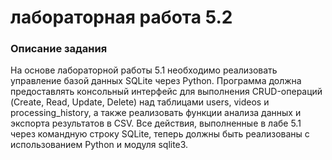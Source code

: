 # лабораторная работа 5.2

### Описание задания
На основе лабораторной работы 5.1 необходимо реализовать управление базой данных SQLite через Python. Программа должна предоставлять консольный интерфейс для выполнения CRUD-операций (Create, Read, Update, Delete) над таблицами users, videos и processing_history, а также реализовать функции анализа данных и экспорта результатов в CSV. Все действия, выполненные в лабе 5.1 через командную строку SQLite, теперь должны быть реализованы с использованием Python и модуля sqlite3.
